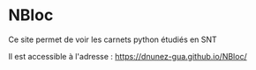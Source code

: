 # NBloc

Ce site permet de voir les carnets python étudiés en SNT

Il est accessible à l'adresse : https://dnunez-gua.github.io/NBloc/
